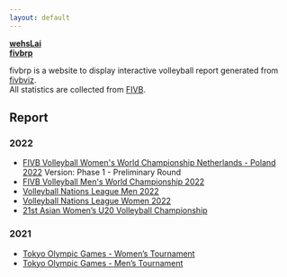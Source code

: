 ```yaml
---
layout: default
---
```

**[<i class="fa fa-user" aria-label="fa-user icon"></i>wehsLai](https://github.com/wehsLai)**  
**[<i class="fa fa-github" aria-label="fa-github icon"></i>fivbrp](https://github.com/wehsLai/fivbrp)**

fivbrp is a website to display interactive volleyball report generated from [<i class="fa fa-github" aria-label="fa-github icon"></i>fivbviz](https://github.com/wehsLai/fivbviz).  
All statistics are collected from [FIVB](https://www.fivb.com/).

## Report

### 2022
- [FIVB Volleyball Women's World Championship Netherlands - Poland 2022](stats/wwch2022.html) Version: Phase 1 - Preliminary Round
- [FIVB Volleyball Men's World Championship 2022](stats/mwch2022.html)
- [Volleyball Nations League Men 2022](stats/mvnl2022.html)
- [Volleyball Nations League Women 2022](stats/wvnl2022.html)
- [21st Asian Women’s U20 Volleyball Championship](stats/aswu2022.html)

### 2021
- [Tokyo Olympic Games - Women’s Tournament](stats/wog2020.html)
- [Tokyo Olympic Games - Men’s Tournament](stats/mog2020.html)